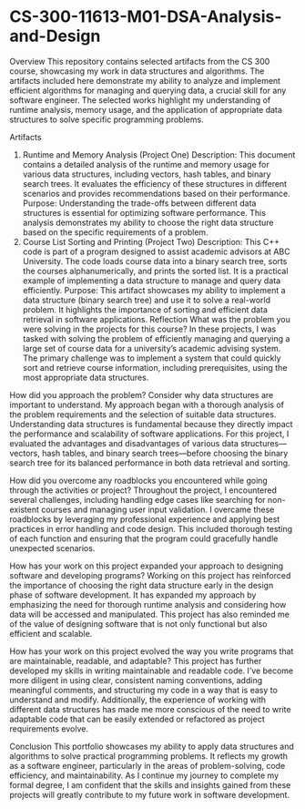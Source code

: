 # CS-300-11613-M01-DSA-Analysis-and-Design

Overview
This repository contains selected artifacts from the CS 300 course, showcasing my work in data structures and algorithms. The artifacts included here demonstrate my ability to analyze and implement efficient algorithms for managing and querying data, a crucial skill for any software engineer. The selected works highlight my understanding of runtime analysis, memory usage, and the application of appropriate data structures to solve specific programming problems.

Artifacts
1. Runtime and Memory Analysis (Project One)
Description: This document contains a detailed analysis of the runtime and memory usage for various data structures, including vectors, hash tables, and binary search trees. It evaluates the efficiency of these structures in different scenarios and provides recommendations based on their performance.
Purpose: Understanding the trade-offs between different data structures is essential for optimizing software performance. This analysis demonstrates my ability to choose the right data structure based on the specific requirements of a problem.
2. Course List Sorting and Printing (Project Two)
Description: This C++ code is part of a program designed to assist academic advisors at ABC University. The code loads course data into a binary search tree, sorts the courses alphanumerically, and prints the sorted list. It is a practical example of implementing a data structure to manage and query data efficiently.
Purpose: This artifact showcases my ability to implement a data structure (binary search tree) and use it to solve a real-world problem. It highlights the importance of sorting and efficient data retrieval in software applications.
Reflection
What was the problem you were solving in the projects for this course?
In these projects, I was tasked with solving the problem of efficiently managing and querying a large set of course data for a university’s academic advising system. The primary challenge was to implement a system that could quickly sort and retrieve course information, including prerequisites, using the most appropriate data structures.

How did you approach the problem? Consider why data structures are important to understand.
My approach began with a thorough analysis of the problem requirements and the selection of suitable data structures. Understanding data structures is fundamental because they directly impact the performance and scalability of software applications. For this project, I evaluated the advantages and disadvantages of various data structures—vectors, hash tables, and binary search trees—before choosing the binary search tree for its balanced performance in both data retrieval and sorting.

How did you overcome any roadblocks you encountered while going through the activities or project?
Throughout the project, I encountered several challenges, including handling edge cases like searching for non-existent courses and managing user input validation. I overcame these roadblocks by leveraging my professional experience and applying best practices in error handling and code design. This included thorough testing of each function and ensuring that the program could gracefully handle unexpected scenarios.

How has your work on this project expanded your approach to designing software and developing programs?
Working on this project has reinforced the importance of choosing the right data structure early in the design phase of software development. It has expanded my approach by emphasizing the need for thorough runtime analysis and considering how data will be accessed and manipulated. This project has also reminded me of the value of designing software that is not only functional but also efficient and scalable.

How has your work on this project evolved the way you write programs that are maintainable, readable, and adaptable?
This project has further developed my skills in writing maintainable and readable code. I’ve become more diligent in using clear, consistent naming conventions, adding meaningful comments, and structuring my code in a way that is easy to understand and modify. Additionally, the experience of working with different data structures has made me more conscious of the need to write adaptable code that can be easily extended or refactored as project requirements evolve.

Conclusion
This portfolio showcases my ability to apply data structures and algorithms to solve practical programming problems. It reflects my growth as a software engineer, particularly in the areas of problem-solving, code efficiency, and maintainability. As I continue my journey to complete my formal degree, I am confident that the skills and insights gained from these projects will greatly contribute to my future work in software development.
